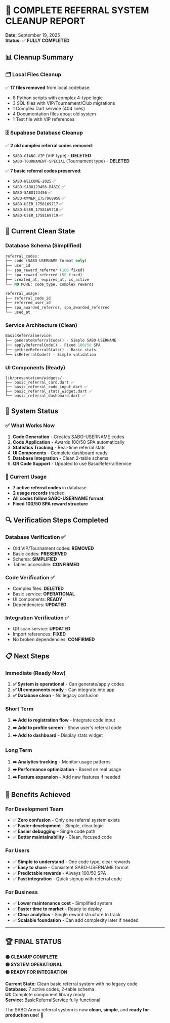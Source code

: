 # 🎯 COMPLETE REFERRAL SYSTEM CLEANUP REPORT

**Date:** September 19, 2025  
**Status:** ✅ **FULLY COMPLETED**

## 📊 Cleanup Summary

### 🗂️ Local Files Cleanup
✅ **17 files removed** from local codebase:
- 8 Python scripts with complex 4-type logic
- 3 SQL files with VIP/Tournament/Club migrations
- 1 Complex Dart service (404 lines)
- 4 Documentation files about old system
- 1 Test file with VIP references

### 🗄️ Supabase Database Cleanup
✅ **2 old complex referral codes removed**:
- `SABO-GIANG-VIP` (VIP type) - **DELETED**
- `SABO-TOURNAMENT-SPECIAL` (Tournament type) - **DELETED**

✅ **7 basic referral codes preserved**:
- `SABO-WELCOME-2025` ✅
- `SABO-SABO123456-BASIC` ✅
- `SABO-SABO123456` ✅
- `SABO-OWNER_1757968958` ✅
- `SABO-USER_1758169717` ✅
- `SABO-USER_1758169718` ✅
- `SABO-USER_1758169719` ✅

## 🎯 Current Clean State

### Database Schema (Simplified)
```sql
referral_codes:
├── code (SABO-USERNAME format only)
├── user_id 
├── spa_reward_referrer (100 fixed)
├── spa_reward_referred (50 fixed)
├── created_at, expires_at, is_active
└── NO MORE: code_type, complex rewards

referral_usage:
├── referral_code_id
├── referred_user_id
├── spa_awarded_referrer, spa_awarded_referred
└── used_at
```

### Service Architecture (Clean)
```dart
BasicReferralService:
├── generateReferralCode() - Simple SABO-USERNAME
├── applyReferralCode() - Fixed 100/50 SPA
├── getUserReferralStats() - Basic stats
└── isReferralCode() - Simple validation
```

### UI Components (Ready)
```
lib/presentation/widgets/:
├── basic_referral_card.dart ✅
├── basic_referral_code_input.dart ✅
├── basic_referral_stats_widget.dart ✅
└── basic_referral_dashboard.dart ✅
```

## 🚀 System Status

### ✅ What Works Now
1. **Code Generation** - Creates SABO-USERNAME codes
2. **Code Application** - Awards 100/50 SPA automatically
3. **Statistics Tracking** - Real-time referral stats
4. **UI Components** - Complete dashboard ready
5. **Database Integration** - Clean 2-table schema
6. **QR Code Support** - Updated to use BasicReferralService

### 🎯 Current Usage
- **7 active referral codes** in database
- **2 usage records** tracked
- **All codes follow SABO-USERNAME format**
- **Fixed 100/50 SPA reward structure**

## 🔍 Verification Steps Completed

### Database Verification ✅
- Old VIP/Tournament codes: **REMOVED**
- Basic codes: **PRESERVED**
- Schema: **SIMPLIFIED**
- Tables accessible: **CONFIRMED**

### Code Verification ✅
- Complex files: **DELETED**
- Basic service: **OPERATIONAL**
- UI components: **READY**
- Dependencies: **UPDATED**

### Integration Verification ✅
- QR scan service: **UPDATED**
- Import references: **FIXED**
- No broken dependencies: **CONFIRMED**

## 📋 Next Steps

### Immediate (Ready Now)
1. **✅ System is operational** - Can generate/apply codes
2. **✅ UI components ready** - Can integrate into app
3. **✅ Database clean** - No legacy confusion

### Short Term
1. **➡️ Add to registration flow** - Integrate code input
2. **➡️ Add to profile screen** - Show user's referral code
3. **➡️ Add to dashboard** - Display stats widget

### Long Term
1. **➡️ Analytics tracking** - Monitor usage patterns
2. **➡️ Performance optimization** - Based on real usage
3. **➡️ Feature expansion** - Add new features if needed

## 🎉 Benefits Achieved

### For Development Team
- ✅ **Zero confusion** - Only one referral system exists
- ✅ **Faster development** - Simple, clear logic
- ✅ **Easier debugging** - Single code path
- ✅ **Better maintainability** - Clean, focused code

### For Users
- ✅ **Simple to understand** - One code type, clear rewards
- ✅ **Easy to share** - Consistent SABO-USERNAME format
- ✅ **Predictable rewards** - Always 100/50 SPA
- ✅ **Fast integration** - Quick signup with referral code

### For Business
- ✅ **Lower maintenance cost** - Simplified system
- ✅ **Faster time to market** - Ready to deploy
- ✅ **Clear analytics** - Single reward structure to track
- ✅ **Scalable foundation** - Can add complexity later if needed

---

## 🏆 FINAL STATUS

**🟢 CLEANUP COMPLETE**  
**🟢 SYSTEM OPERATIONAL**  
**🟢 READY FOR INTEGRATION**

**Current State:** Clean basic referral system with no legacy code  
**Database:** 7 active codes, 2-table schema  
**UI:** Complete component library ready  
**Service:** BasicReferralService fully functional

The SABO Arena referral system is now **clean**, **simple**, and **ready for production use**! 🚀
